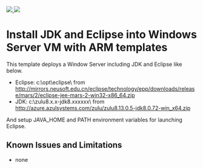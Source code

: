 <a href="https://portal.azure.com/#create/Microsoft.Template/uri/https%3A%2F%2Fraw.githubusercontent.com%2Fnormalian%2Feclipse-script-windows-vm%2Fmaster%2Fazuredeploy.json" target="_blank">
    <img src="http://azuredeploy.net/deploybutton.png"/>
</a>
<a href="http://armviz.io/#/?load=https%3A%2F%2Fraw.githubusercontent.com%2Fnormalian%2Feclipse-script-windows-vm%2Fmaster%2Fazuredeploy.json" target="_blank">
    <img src="http://armviz.io/visualizebutton.png"/>
</a>

# Install JDK and Eclipse into Windows Server VM with ARM templates
This template deploys a Window Server including JDK and Eclipse like below.
- Eclipse: c:\opt\eclipse\ from http://mirrors.neusoft.edu.cn/eclipse/technology/epp/downloads/release/mars/2/eclipse-jee-mars-2-win32-x86_64.zip
- JDK: c:\zulu8.x.x-jdk8.xxxxxx\ from http://azure.azulsystems.com/zulu/zulu8.13.0.5-jdk8.0.72-win_x64.zip

And setup JAVA_HOME and PATH environment variables for launching Eclipse.


## Known Issues and Limitations
- none
